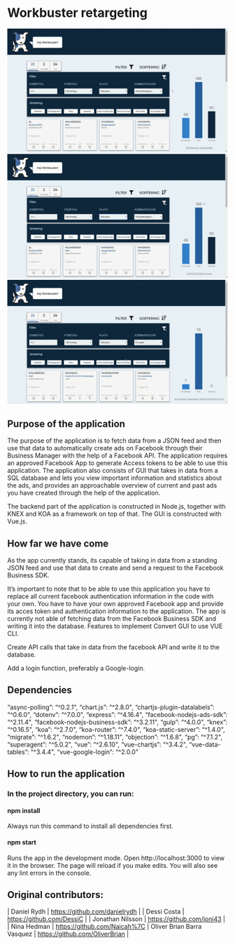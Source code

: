 # Workbuster retargeting

![Alt text](gif/sort.gif?raw=true "Title")
![Alt text](gif/filter.gif?raw=true "Title")
![Alt text](gif/ads.gif?raw=true "Title")

## Purpose of the application

The purpose of the application is to fetch data from a JSON feed and then use that data to automatically create ads on Facebook through their Business Manager with the help of a Facebook API. The application requires an approved Facebook App to generate Access tokens to be able to use this application. The application also consists of GUI that takes in data from a SQL database and lets you view important information and statistics about the ads, and provides an approachable overview of current and past ads you have created through the help of the application.

The backend part of the application is constructed in Node.js, together with KNEX and KOA as a framework on top of that. The GUI is constructed with Vue.js.

## How far we have come

As the app currently stands, its capable of taking in data from a standing JSON feed and use that data to create and send a request to the Facebook Business SDK.

It’s important to note that to be able to use this application you have to replace all current facebook authentication information in the code with your own. You have to have your own approved Facebook app and provide its acces token and authentication information to the application. The app is currently not able of fetching data from the Facebook Business SDK and writing it into the database.
Features to implement
Convert GUI to use VUE CLI.

Create API calls that take in data from the facebook API and write it to the database.

Add a login function, preferably a Google-login.

## Dependencies

“async-polling”: “^0.2.1",
“chart.js”: “^2.8.0",
“chartjs-plugin-datalabels”: “^0.6.0",
“dotenv”: “^7.0.0",
“express”: “^4.16.4",
“facebook-nodejs-ads-sdk”: “^2.11.4",
“facebook-nodejs-business-sdk”: “^3.2.11",
“gulp”: “^4.0.0",
“knex”: “^0.16.5",
“koa”: “^2.7.0",
“koa-router”: “^7.4.0",
“koa-static-server”: “^1.4.0",
“migrate”: “^1.6.2",
“nodemon”: “^1.18.11",
“objection”: “^1.6.8",
“pg”: “^7.1.2",
“superagent”: “^5.0.2",
“vue”: “^2.6.10",
“vue-chartjs”: “^3.4.2",
“vue-data-tables”: “^3.4.4",
“vue-google-login”: “^2.0.0"

## How to run the application

### In the project directory, you can run:

#### npm install

Always run this command to install all dependencies first.

#### npm start

Runs the app in the development mode.
Open http://localhost:3000 to view it in the browser.
The page will reload if you make edits.
You will also see any lint errors in the console.

## Original contributors:

| Daniel Rydh | https://github.com/danielrydh |
| Dessi Costa | https://github.com/DessiC |
| Jonathan Nilsson | https://github.com/joni43 |
| Nina Hedman | https://github.com/Naicah%7C
| Oliver Brian Barra Vasquez | https://github.com/OliverBrian |